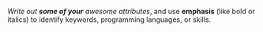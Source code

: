 _Write out **some of your** awesome attributes_, and use **emphasis** (like bold or italics) to identify keywords, programming languages, or skills. 
